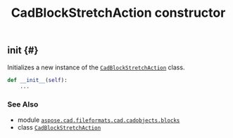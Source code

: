 ﻿---
title: CadBlockStretchAction constructor
second_title: Aspose.CAD for Python via .NET API References
description: 
type: docs
weight: 10
url: /python-net/aspose.cad.fileformats.cad.cadobjects.blocks/cadblockstretchaction/__init__/
is_root: false
---

## __init__ {#}

Initializes a new instance of the [`CadBlockStretchAction`](/cad/python-net/aspose.cad.fileformats.cad.cadobjects.blocks/cadblockstretchaction) class.



```python
def __init__(self):
    ...
```





### See Also
* module [`aspose.cad.fileformats.cad.cadobjects.blocks`](../../)
* class [`CadBlockStretchAction`](/cad/python-net/aspose.cad.fileformats.cad.cadobjects.blocks/cadblockstretchaction)
